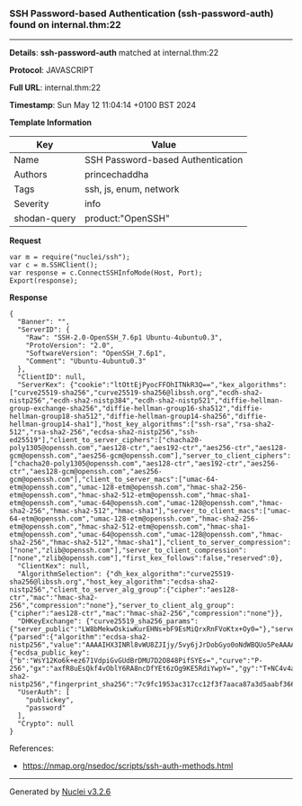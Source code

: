 ### SSH Password-based Authentication (ssh-password-auth) found on internal.thm:22

----
**Details**: **ssh-password-auth** matched at internal.thm:22

**Protocol**: JAVASCRIPT

**Full URL**: internal.thm:22

**Timestamp**: Sun May 12 11:04:14 +0100 BST 2024

**Template Information**

| Key | Value |
| --- | --- |
| Name | SSH Password-based Authentication |
| Authors | princechaddha |
| Tags | ssh, js, enum, network |
| Severity | info |
| shodan-query | product:"OpenSSH" |

**Request**
```http
var m = require("nuclei/ssh");
var c = m.SSHClient();
var response = c.ConnectSSHInfoMode(Host, Port);
Export(response);
```

**Response**
```http
{
  "Banner": "",
  "ServerID": {
    "Raw": "SSH-2.0-OpenSSH_7.6p1 Ubuntu-4ubuntu0.3",
    "ProtoVersion": "2.0",
    "SoftwareVersion": "OpenSSH_7.6p1",
    "Comment": "Ubuntu-4ubuntu0.3"
  },
  "ClientID": null,
  "ServerKex": {"cookie":"ltOttEjPyocFFOhITNkR3Q==","kex_algorithms":["curve25519-sha256","curve25519-sha256@libssh.org","ecdh-sha2-nistp256","ecdh-sha2-nistp384","ecdh-sha2-nistp521","diffie-hellman-group-exchange-sha256","diffie-hellman-group16-sha512","diffie-hellman-group18-sha512","diffie-hellman-group14-sha256","diffie-hellman-group14-sha1"],"host_key_algorithms":["ssh-rsa","rsa-sha2-512","rsa-sha2-256","ecdsa-sha2-nistp256","ssh-ed25519"],"client_to_server_ciphers":["chacha20-poly1305@openssh.com","aes128-ctr","aes192-ctr","aes256-ctr","aes128-gcm@openssh.com","aes256-gcm@openssh.com"],"server_to_client_ciphers":["chacha20-poly1305@openssh.com","aes128-ctr","aes192-ctr","aes256-ctr","aes128-gcm@openssh.com","aes256-gcm@openssh.com"],"client_to_server_macs":["umac-64-etm@openssh.com","umac-128-etm@openssh.com","hmac-sha2-256-etm@openssh.com","hmac-sha2-512-etm@openssh.com","hmac-sha1-etm@openssh.com","umac-64@openssh.com","umac-128@openssh.com","hmac-sha2-256","hmac-sha2-512","hmac-sha1"],"server_to_client_macs":["umac-64-etm@openssh.com","umac-128-etm@openssh.com","hmac-sha2-256-etm@openssh.com","hmac-sha2-512-etm@openssh.com","hmac-sha1-etm@openssh.com","umac-64@openssh.com","umac-128@openssh.com","hmac-sha2-256","hmac-sha2-512","hmac-sha1"],"client_to_server_compression":["none","zlib@openssh.com"],"server_to_client_compression":["none","zlib@openssh.com"],"first_kex_follows":false,"reserved":0},
  "ClientKex": null,
  "AlgorithmSelection": {"dh_kex_algorithm":"curve25519-sha256@libssh.org","host_key_algorithm":"ecdsa-sha2-nistp256","client_to_server_alg_group":{"cipher":"aes128-ctr","mac":"hmac-sha2-256","compression":"none"},"server_to_client_alg_group":{"cipher":"aes128-ctr","mac":"hmac-sha2-256","compression":"none"}},
  "DHKeyExchange": {"curve25519_sha256_params":{"server_public":"LW8bMekwOskiwKurEHNs+bF9EsMiQrxRnFVoKtx+Oy0="},"server_signature":{"parsed":{"algorithm":"ecdsa-sha2-nistp256","value":"AAAAIHX3INRl8vWU8ZJIjy/5vy6jJrDobGyo0oNdWBQUo5PeAAAAIEm5mkgC4C0sxWyKqmlTxna+R4bN3htKtvJjvGO1qZDu"},"raw":"AAAAE2VjZHNhLXNoYTItbmlzdHAyNTYAAABIAAAAIHX3INRl8vWU8ZJIjy/5vy6jJrDobGyo0oNdWBQUo5PeAAAAIEm5mkgC4C0sxWyKqmlTxna+R4bN3htKtvJjvGO1qZDu","h":"YhTkkgcZIAnoQo1bnRklCLOdvu5VnnDjNI5NMSW4TF0="},"server_host_key":{"ecdsa_public_key":{"b":"WsY12Ko6k+ez671VdpiGvGUdBrDMU7D2O848PifSYEs=","curve":"P-256","gx":"axfR8uEsQkf4vOblY6RA8ncDfYEt6zOg9KE5RdiYwpY=","gy":"T+NC4v4af5uO5+tKfA+eFivOM1drMV7Oy7ZAaDe/UfU=","length":256,"n":"/////wAAAAD//////////7zm+q2nF56E87nKwvxjJVE=","p":"/////wAAAAEAAAAAAAAAAAAAAAD///////////////8=","x":"wU4j8/qeqJyaTvy9I2ziX6+Tb4FDSYHEHUqUkk8Ji54=","y":"aUExTH4Cxkqkpo/zJfZ77MHHDL5nnzTW+TO6e4mDMEw="},"raw":"AAAAE2VjZHNhLXNoYTItbmlzdHAyNTYAAAAIbmlzdHAyNTYAAABBBMFOI/P6nqicmk78vSNs4l+vk2+BQ0mBxB1KlJJPCYueaUExTH4Cxkqkpo/zJfZ77MHHDL5nnzTW+TO6e4mDMEw=","algorithm":"ecdsa-sha2-nistp256","fingerprint_sha256":"7c9fc1953ac317cc12f3f7aaca87a3d5aabf366bd087bf4005d9298a2379b6a1"}},
  "UserAuth": [
    "publickey",
    "password"
  ],
  "Crypto": null
}
```

References: 
- https://nmap.org/nsedoc/scripts/ssh-auth-methods.html

----

Generated by [Nuclei v3.2.6](https://github.com/projectdiscovery/nuclei)
